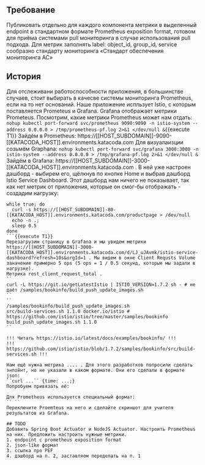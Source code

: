 ## Требование
Публиковать отдельно для каждого компонента метрики в выделенный endpoint в стандартном формате Prometheus exposition format, готовом для приёма системами pull мониторинга в случае использования pull подхода. Для метрик заполнять label:  object_id, group_id, service сообразно стандарту мониторинга «Стандарт обеспечения мониторинга АС»
## История
Для отслеживани работоспособности приложения, в большинстве случаев, стоит выбирать в качесве системы мониторинга Prometheus, если на то нет оснований. Наше приложение испльзует Istio, с которым поставляется Prometeus и Grafana. Grafana отображает метрики Prometeus. Посмотрим, какие метрики Prometheus может нам отдать:
```nohup kubectl port-forward svc/prometheus 9090:9090 -n istio-system --address 0.0.0.0 > /tmp/prometheus-pf.log 2>&1 </dev/null &```{{execute T1}}
Зайдём в Prometheus: https://[[HOST_SUBDOMAIN]]-9090-[[KATACODA_HOST]].environments.katacoda.com
Для визуалаизции созьмём Graphana:
```nohup kubectl port-forward svc/grafana 3000:3000 -n istio-system --address 0.0.0.0 > /tmp/grafana-pf.log 2>&1 </dev/null &```
Зайдём в Grafana: https://[[HOST_SUBDOMAIN]]-3000-[[KATACODA_HOST]].environments.katacoda.com . В ней уже настроен дашборд - выбирем его, щёлкнув по кнопке Home и выбрав дашборд Istio Service Dashboard. Этот дашборд нам ничего не показывает, так как нет метрик от приложения, которые он смог-бы отображать - создадим нагрузку:
```
while true; do
  curl -s https://[[HOST_SUBDOMAIN]]-80-[[KATACODA_HOST]].environments.katacoda.com/productpage > /dev/null
  echo -n .;
  sleep 0.5
done
```{{execute T1}}
Перезагрузим страницу в Grafana и мы увидем метрики https://[[HOST_SUBDOMAIN]]-3000-[[KATACODA_HOST]].environments.katacoda.com/d/LJ_uJAvmk/istio-service-dashboard?refresh=10s&orgId=1 . Мы видем в окне Client Requsts Volume заначение примерно 5 ops (5 ops = 1 / 0.5 секунд, которые мы задали в нагрузке).
Метрика rest_client_request_total . 
``
curl -L https://git.io/getLatestIstio | ISTIO_VERSION=1.7.2 sh - # не даёт /samples/bookinfo/build_push_update_images.sh
``
``
/samples/bookinfo/build_push_update_images.sh
src/build-services.sh 1.1.0 docker.io/istio # https://github.com/istio/istio/tree/master/samples/bookinfo 
build_push_update_images.sh 1.1.0
``

!!! Читать https://istio.io/latest/docs/examples/bookinfo/ !!!
!!! https://github.com/istio/istio/blob/1.7.2/samples/bookinfo/src/build-services.sh !!! 

Нам ещё нужна метрика .... . Для этого разработков попросили сделать энпойнт, но не указали в каком формате. Они его сделали в формате json:
``curl ...`` {time: ...;}
Попробуем привязать её:

Для Prometheus используется специальный формат:
`` ``
Переключите Proemteus на него и сделайте скриншот для учителя результатов из Grafana.

## TODO
Добавить Spring Boot Actuator и NodeJS Actuator. Настроить Prometheus на них. Предложить настроить нужные метрики.
1. endpoint с prometheus exposition format
2. json-like формат
3. ссылка про PEF
4. дэшборд на п. 2, заставляем переделать на п. 1
